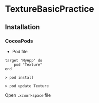 # TextureBasicPractice

## Installation

### CocoaPods

* Pod file

```
target 'MyApp' do
	pod "Texture"
end
```

```
> pod install
```

```
> pod update Texture
```

Open `.xcworkspace` file

